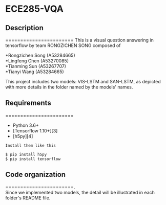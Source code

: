 # ECE285-VQA
## Description
=======================
This is a visual question answering in tensorflow by team RONGZICHEN SONG composed of 

*Rongzichen Song (A53284665)<br>
*Lingfeng Chen (A53270085)<br>
*Tianming Sun (A53267707)<br> 
*Tianyi Wang (A53284665)<br>

This project includes two models: VIS-LSTM and SAN-LSTM, as depicted with more details in the folder named by the models' names.

## Requirements
=======================
- Python 3.6+
- [Tensorflow 1.10+][3]
- [h5py][4]
```
Install them like this

$ pip install h5py
$ pip install tensorflow
```

## Code organization
=======================.   
Since we implemented two models, the detail will be illustrated in each folder's README file.



